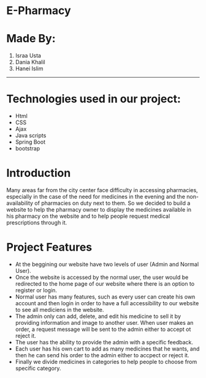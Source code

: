 # E-Pharmacy

# Made By:
  1. Israa Usta
  2. Dania Khalil
  3. Hanei Islim
---
#  Technologies used in our project:
  * Html
  * CSS
  * Ajax
  * Java scripts
  * Spring Boot
  * bootstrap
 

# Introduction
Many areas far from the city center face difficulty in accessing pharmacies, especially in the case of the need for medicines in the evening and the non-availability of pharmacies on duty next to them. 
So we decided to build a website to help the pharmacy owner to display the medicines available in his pharmacy on the website and to help people request medical prescriptions through it.


# Project Features
* At the beggining our website have two levels of user (Admin and Normal User).
* Once the website is accessed by the normal user, the user would be redirected to the home page of our website where there is an option to register or login.  
* Normal user has many features, such as every user can create his own account and then login in order to have a full accessibility to our website to see all mediciens in the website.
* The admin only can add, delete, and edit his medicine to sell it by providing information and image to another user. When user makes an order, a request message will be sent to the admin either to accept ot reject it.
* The user has the ability to provide the admin with a specific feedback.
* Each user has his own cart to add as many medicines that he wants, and then he can send his order to the admin either to accpect or reject it. 
* Finally we divide medicines in categories to help people to choose from specific category.
